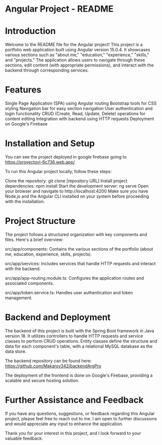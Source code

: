 # Angular Project - README
# Introduction
Welcome to the README file for the Angular project! This project is a portfolio web application built using Angular version 15.0.4. It showcases various sections such as "about me," "education," "experience," "skills," and "projects." The application allows users to navigate through these sections, edit content (with appropriate permissions), and interact with the backend through corresponding services.

# Features
Single Page Application (SPA) using Angular routing
Bootstrap tools for CSS styling
Navigation bar for easy section navigation
User authentication and login functionality
CRUD (Create, Read, Update, Delete) operations for content editing
Integration with backend using HTTP requests
Deployment on Google's Firebase
# Installation and Setup

You can see the project deployed in google firebase going to https://proyectovj-6c736.web.app/

To run this Angular project locally, follow these steps:

Clone the repository: git clone [repository URL]
Install project dependencies: npm install
Start the development server: ng serve
Open your browser and navigate to http://localhost:4200
Make sure you have Node.js and the Angular CLI installed on your system before proceeding with the installation.

# Project Structure
The project follows a structured organization with key components and files. Here's a brief overview:

src/app/components: Contains the various sections of the portfolio (about me, education, experience, skills, projects).

src/app/services: Includes services that handle HTTP requests and interact with the backend.

src/app/app-routing.module.ts: Configures the application routes and associated components.

src/app/token.service.ts: Handles user authentication and token management.

# Backend and Deployment
The backend of this project is built with the Spring Boot framework in Java version 18. It utilizes controllers to handle HTTP requests and service classes to perform CRUD operations. Entity classes define the structure and data for each component's table, with a relational MySQL database as the data store.

The backend repository can be found here: https://github.com/Makarov342/backendArgPro

The deployment of the frontend is done on Google's Firebase, providing a scalable and secure hosting solution.

# Further Assistance and Feedback
If you have any questions, suggestions, or feedback regarding this Angular project, please feel free to reach out to me. I am open to further discussions and would appreciate any input to enhance the application.

Thank you for your interest in this project, and I look forward to your valuable feedback.
